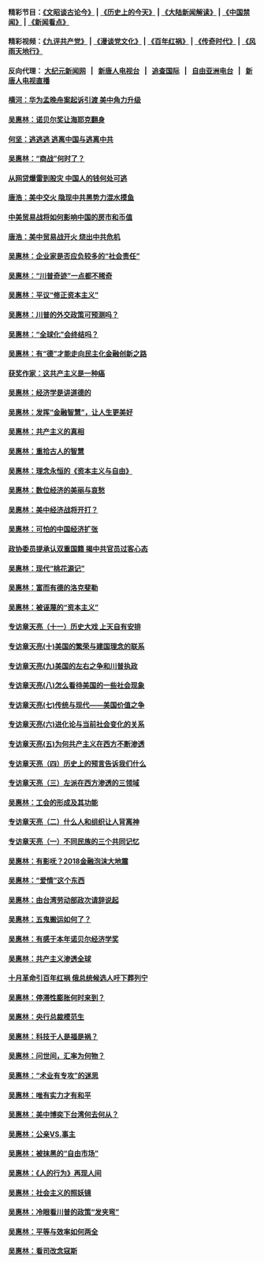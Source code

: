 #### 精彩节目：[《文昭谈古论今》](http://155.138.201.177/wenzhao) | [《历史上的今天》](http://155.138.201.177/today-in-history) | [《大陆新闻解读》](http://155.138.201.177/ntdtv-comedy) | [《中国禁闻》](http://155.138.201.177/ntdtv-news) | [《新闻看点》](http://155.138.201.177/news-insight) 

 #### 精彩视频：[《九评共产党》](http://155.138.201.177:10000/videos/jiuping) | [《漫谈党文化》](http://155.138.201.177:10000/videos/mtdwh) | [《百年红祸》](http://155.138.201.177:10000/videos/bnhh) | [《传奇时代》](http://155.138.201.177:10000/videos/legend) | [《风雨天地行》](http://155.138.201.177:10000/videos/fytdx) 

 #### 反向代理： [大纪元新闻网](http://155.138.201.177:10080/) &nbsp;&nbsp;|&nbsp;&nbsp; [新唐人电视台](http://155.138.201.177:8000/) &nbsp;&nbsp;|&nbsp;&nbsp; [追查国际](http://155.138.201.177:10010/) &nbsp;&nbsp;|&nbsp;&nbsp; [自由亚洲电台](http://155.138.201.177:9800/) &nbsp;&nbsp;|&nbsp;&nbsp; [新唐人电视直播](http://155.138.201.177/) 

#### [横河：华为孟晚舟案起诉引渡 美中角力升级](../pages/nsc423/n11027230.md?t=02200337) 

#### [吴惠林：诺贝尔奖让海耶克翻身](../pages/nsc423/n10890049.md?t=02200337) 

#### [何坚：逃逃逃 逃离中国与逃离中共](../pages/nsc423/n10592891.md?t=02200337) 

#### [吴惠林：“商战”何时了？](../pages/nsc423/n10573558.md?t=02200337) 

#### [从网贷爆雷到股灾 中国人的钱何处可逃](../pages/nsc423/n10572800.md?t=02200337) 

#### [唐浩：美中交火 隐现中共黑势力混水摸鱼](../pages/nsc423/n10544040.md?t=02200337) 

#### [中美贸易战将如何影响中国的房市和币值](../pages/nsc423/n10543697.md?t=02200337) 

#### [唐浩：美中贸易战开火 烧出中共危机](../pages/nsc423/n10540126.md?t=02200337) 

#### [吴惠林：企业家是否应负较多的“社会责任”](../pages/nsc423/n10535022.md?t=02200337) 

#### [吴惠林：“川普奇迹”一点都不稀奇](../pages/nsc423/n10512808.md?t=02200337) 

#### [吴惠林：平议“修正资本主义”](../pages/nsc423/n10495724.md?t=02200337) 

#### [吴惠林：川普的外交政策可预测吗？](../pages/nsc423/n10462387.md?t=02200337) 

#### [吴惠林：“全球化”会终结吗？](../pages/nsc423/n10452838.md?t=02200337) 

#### [吴惠林：有“德”才能走向民主化金融创新之路](../pages/nsc423/n10432292.md?t=02200337) 

#### [获奖作家：这共产主义是一种癌](../pages/nsc423/n10431541.md?t=02200337) 

#### [吴惠林：经济学是讲道德的](../pages/nsc423/n10398014.md?t=02200337) 

#### [吴惠林：发挥“金融智慧”，让人生更美好](../pages/nsc423/n10375019.md?t=02200337) 

#### [吴惠林：共产主义的真相](../pages/nsc423/n10351394.md?t=02200337) 

#### [吴惠林：重拾古人的智慧](../pages/nsc423/n10337691.md?t=02200337) 

#### [吴惠林：理念永恒的《资本主义与自由》](../pages/nsc423/n10316274.md?t=02200337) 

#### [吴惠林：数位经济的美丽与哀愁](../pages/nsc423/n10292946.md?t=02200337) 

#### [吴惠林：美中经济战将开打？](../pages/nsc423/n10258825.md?t=02200337) 

#### [吴惠林：可怕的中国经济扩张](../pages/nsc423/n10219147.md?t=02200337) 

#### [政协委员提承认双重国籍 揭中共官员过客心态](../pages/nsc423/n10208809.md?t=02200337) 

#### [吴惠林：现代“桃花源记”](../pages/nsc423/n10185234.md?t=02200337) 

#### [吴惠林：富而有德的洛克斐勒](../pages/nsc423/n10142264.md?t=02200337) 

#### [吴惠林：被诬蔑的“资本主义”](../pages/nsc423/n10124816.md?t=02200337) 

#### [专访章天亮（十一）历史大戏 上天自有安排](../pages/nsc423/n10094905.md?t=02200337) 

#### [专访章天亮(十)美国的繁荣与建国理念的联系](../pages/nsc423/n10094899.md?t=02200337) 

#### [专访章天亮(九)美国的左右之争和川普执政](../pages/nsc423/n10094889.md?t=02200337) 

#### [专访章天亮(八)怎么看待美国的一些社会现象](../pages/nsc423/n10094857.md?t=02200337) 

#### [专访章天亮(七)传统与现代——美国价值之争](../pages/nsc423/n10093140.md?t=02200337) 

#### [专访章天亮(六)进化论与当前社会变化的关系](../pages/nsc423/n10092036.md?t=02200337) 

#### [专访章天亮(五)为何共产主义在西方不断渗透](../pages/nsc423/n10083620.md?t=02200337) 

#### [专访章天亮（四）历史上的预言告诉我们什么](../pages/nsc423/n10083606.md?t=02200337) 

#### [专访章天亮（三）左派在西方渗透的三领域](../pages/nsc423/n10081115.md?t=02200337) 

#### [吴惠林：工会的形成及其功能](../pages/nsc423/n10080633.md?t=02200337) 

#### [专访章天亮（二）什么人和组织让人背离神](../pages/nsc423/n10076637.md?t=02200337) 

#### [专访章天亮（一）不同民族的三个共同记忆](../pages/nsc423/n10074188.md?t=02200337) 

#### [吴惠林：有影呒？2018金融泡沫大地震](../pages/nsc423/n10040534.md?t=02200337) 

#### [吴惠林：“爱情”这个东西](../pages/nsc423/n10019423.md?t=02200337) 

#### [吴惠林：由台湾劳动部政次请辞说起](../pages/nsc423/n9979679.md?t=02200337) 

#### [吴惠林：五鬼搬运如何了？](../pages/nsc423/n9925338.md?t=02200337) 

#### [吴惠林：有感于本年诺贝尔经济学奖](../pages/nsc423/n9871883.md?t=02200337) 

#### [吴惠林：共产主义渗透全球](../pages/nsc423/n9812748.md?t=02200337) 

#### [十月革命引百年红祸 俄总统候选人吁下葬列宁](../pages/nsc423/n9810182.md?t=02200337) 

#### [吴惠林：停滞性膨胀何时来到？](../pages/nsc423/n9764136.md?t=02200337) 

#### [吴惠林：央行总裁模范生](../pages/nsc423/n9728134.md?t=02200337) 

#### [吴惠林：科技于人是福是祸？](../pages/nsc423/n9672982.md?t=02200337) 

#### [吴惠林：问世间，汇率为何物？](../pages/nsc423/n9621788.md?t=02200337) 

#### [吴惠林：“术业有专攻”的迷思](../pages/nsc423/n9580363.md?t=02200337) 

#### [吴惠林：唯有实力才有和平](../pages/nsc423/n9529599.md?t=02200337) 

#### [吴惠林：美中博奕下台湾何去何从？](../pages/nsc423/n9483598.md?t=02200337) 

#### [吴惠林：公亲VS.事主](../pages/nsc423/n9425637.md?t=02200337) 

#### [吴惠林：被抹黑的“自由市场”](../pages/nsc423/n9351545.md?t=02200337) 

#### [吴惠林：《人的行为》再现人间](../pages/nsc423/n9296339.md?t=02200337) 

#### [吴惠林：社会主义的照妖镜](../pages/nsc423/n9243460.md?t=02200337) 

#### [吴惠林：冷眼看川普的政策“发夹弯”](../pages/nsc423/n9120684.md?t=02200337) 

#### [吴惠林：平等与效率如何两全](../pages/nsc423/n9075430.md?t=02200337) 

#### [吴惠林：看司改念寇斯](../pages/nsc423/n9024915.md?t=02200337) 

